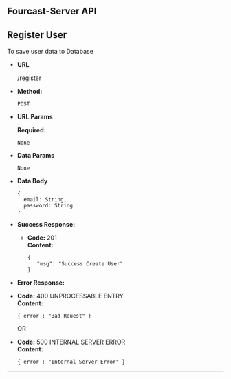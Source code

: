 **Fourcast-Server API**
----

**Register User**
----
  To save user data to Database

* **URL**

  /register

* **Method:**
  
     `POST`
  
*  **URL Params**

   **Required:**
 
   `None`

* **Data Params**

  `None`

* **Data Body**

  ```
  {
    email: String,
    password: String
  }
  ```

* **Success Response:**
  
  * **Code:** 201 <br />
    **Content:** 
     `````` 
    {
        "msg": "Success Create User"
    }
    ``````
 
* **Error Response:**

 * **Code:** 400 UNPROCESSABLE ENTRY <br />
    **Content:** 
    ```
    { error : "Bad Reuest" }
    ```

    OR

  * **Code:** 500 INTERNAL SERVER ERROR <br />
    **Content:** 
    ```
    { error : "Internal Server Error" }
    ```
----------------------------------------------------------------

